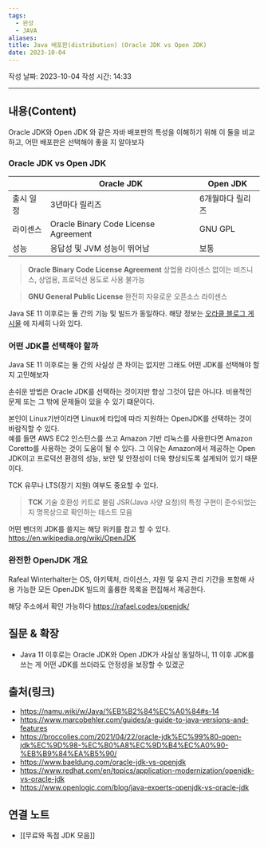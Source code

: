 ```yaml
---
tags:
  - 완성
  - JAVA
aliases: 
title: Java 배포판(distribution) (Oracle JDK vs Open JDK)
date: 2023-10-04
---
```

작성 날짜: 2023-10-04
작성 시간: 14:33


----
## 내용(Content)
Oracle JDK와 Open JDK 와 같은 자바 배포판의 특성을 이해하기 위해 이 둘을 비교하고,  어떤 배포판은 선택해야 좋을 지 알아보자

### Oracle JDK vs Open JDK
|             | Oracle JDK                           | Open JDK         |
| ----------- | ------------------------------------ | ---------------- |
| 출시 일정   | 3년마다 릴리즈                       | 6개월마다 릴리즈 |
| 라이센스    | Oracle Binary Code License Agreement | GNU GPL          |
| 성능        | 응답성 및 JVM 성능이 뛰어남          | 보통             |

> **Oracle Binary Code License Agreement**
> 상업용 라이센스 없이는 비즈니스, 상업용, 프로덕션 용도로 사용 불가능

> **GNU General Public License**
> 완전히 자유로운 오픈소스 라이센스


Java SE 11 이후로는 둘 간의 기능 및 빌드가 동일하다.  해당 정보는 [오라클 블로그 게시물](https://blogs.oracle.com/java/post/oracle-jdk-releases-for-java-11-and-later) 에 자세히 나와 있다.

### 어떤 JDK를 선택해야 할까

Java SE 11 이후로는 둘 간의 사실상 큰 차이는 없지만 그래도 어떤 JDK를 선택해야 할지 고민해보자

손쉬운 방법은 Oracle JDK를 선택하는 것이지만 항상 그것이 답은 아니다. 비용적인 문제 또는 그 밖에 문제들이 있을 수 있기 떄문이다.

본인이 Linux기반이라면 Linux에 타입에 따라 지원하는 OpenJDK를 선택하는 것이 바람직할 수 있다.  
예를 들면 AWS EC2 인스턴스를 쓰고 Amazon 기반 리눅스를 사용한다면 Amazon Coretto를 사용하는 것이 도움이 될 수 있다. 그 이유는 Amazon에서 제공하는 Open JDK이고 프로덕션 환경의 성능, 보안 및 안정성이 더욱 향상되도록 설계되어 있기 때문이다.

TCK 유무나 LTS(장기 지원) 여부도 중요할 수 있다. 

> **TCK**
> 기술 호환성 키트로 불림
> JSR(Java 사양 요청)의 특정 구현이 준수되었는지 명목상으로 확인하는 테스트 모음

어떤 벤더의 JDK를 쓸지는 해당 위키를 참고 할 수 있다. https://en.wikipedia.org/wiki/OpenJDK

### 완전한 OpenJDK 개요
Rafeal Winterhalter는 OS, 아키텍처, 라이선스, 자원 및 유지 관리 기간을 포함해 사용 가능한 모든 OpenJDK 빌드의 훌륭한 목록을 편집해서 제공한다.

해당 주소에서 확인 가능하다 https://rafael.codes/openjdk/

## 질문 & 확장
-  Java 11 이후로는 Oracle JDK와 Open JDK가 사실상 동일하니, 11 이후 JDK를 쓰는 게 어떤 JDK를 쓰더라도 안정성을 보장할 수 있겠군

## 출처(링크)
- https://namu.wiki/w/Java/%EB%B2%84%EC%A0%84#s-14
- https://www.marcobehler.com/guides/a-guide-to-java-versions-and-features
- https://broccolies.com/2021/04/22/oracle-jdk%EC%99%80-open-jdk%EC%9D%98-%EC%B0%A8%EC%9D%B4%EC%A0%90-%EB%B9%84%EA%B5%90/
- https://www.baeldung.com/oracle-jdk-vs-openjdk
- https://www.redhat.com/en/topics/application-modernization/openjdk-vs-oracle-jdk
- https://www.openlogic.com/blog/java-experts-openjdk-vs-oracle-jdk
## 연결 노트
- [[무료와 독점 JDK 모음]]









